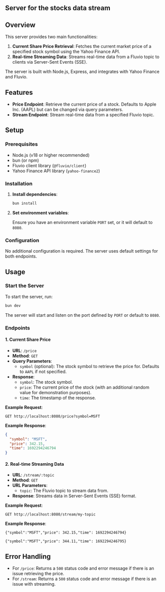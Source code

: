 ## Server for the stocks data stream


## Overview

This server provides two main functionalities:
1. **Current Share Price Retrieval**: Fetches the current market price of a specified stock symbol using the Yahoo Finance API.
2. **Real-time Streaming Data**: Streams real-time data from a Fluvio topic to clients via Server-Sent Events (SSE).

The server is built with Node.js, Express, and integrates with Yahoo Finance and Fluvio.

## Features

- **Price Endpoint**: Retrieve the current price of a stock. Defaults to Apple Inc. (AAPL) but can be changed via query parameters.
- **Stream Endpoint**: Stream real-time data from a specified Fluvio topic.

## Setup

### Prerequisites

- Node.js (v18 or higher recommended)
- bun (or npm)
- Fluvio client library (`@fluvio/client`)
- Yahoo Finance API library (`yahoo-finance2`)

### Installation

1. **Install dependencies**:

    ```bash
    bun install
    ```

2. **Set environment variables**:

    Ensure you have an environment variable `PORT` set, or it will default to `8080`.

### Configuration

No additional configuration is required. The server uses default settings for both endpoints.

## Usage

### Start the Server

To start the server, run:

```bash
bun dev
```


The server will start and listen on the port defined by `PORT` or default to `8080`.

### Endpoints

#### 1. Current Share Price

- **URL**: `/price`
- **Method**: `GET`
- **Query Parameters**:
  - `symbol` (optional): The stock symbol to retrieve the price for. Defaults to `AAPL` if not specified.
- **Response**:
  - `symbol`: The stock symbol.
  - `price`: The current price of the stock (with an additional random value for demonstration purposes).
  - `time`: The timestamp of the response.

**Example Request**:

```
GET http://localhost:8080/price?symbol=MSFT
```

**Example Response**:

```json
{
  "symbol": "MSFT",
  "price": 342.15,
  "time": 1692294246794
}
```

#### 2. Real-time Streaming Data

- **URL**: `/stream/:topic`
- **Method**: `GET`
- **URL Parameters**:
  - `topic`: The Fluvio topic to stream data from.
- **Response**: Streams data in Server-Sent Events (SSE) format.

**Example Request**:

```
GET http://localhost:8080/stream/my-topic
```

**Example Response**:

```sse
{"symbol":"MSFT","price": 342.15,"time": 1692294246794}

{"symbol":"MSFT","price": 344.11,"time": 1692294246795}
```

## Error Handling

- For `/price`: Returns a `500` status code and error message if there is an issue retrieving the price.
- For `/stream`: Returns a `500` status code and error message if there is an issue with streaming.
